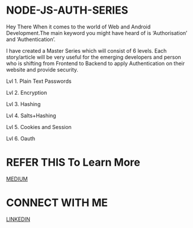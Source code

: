 # NODE-JS-AUTH-SERIES
Hey There 
When it comes to the world of Web and Android Development.The main keyword you might have heard of is ‘Authorisation’ and ‘Authentication’.

I have created a Master Series which will consist of 6 levels. Each story/article will be very useful for the emerging developers and person who is shifting from Frontend to Backend to apply Authentication on their website and provide security.

Lvl 1. Plain Text Passwords

Lvl 2. Encryption

Lvl 3. Hashing

Lvl 4. Salts+Hashing

Lvl 5. Cookies and Session

Lvl 6. Oauth

# REFER THIS To Learn More

[MEDIUM](https://medium.com/@harshgulati1409/node-js-authentication-master-series-using-mongodb-b18d4678b6bd)

# CONNECT WITH ME
 [LINKEDIN](https://www.linkedin.com/in/harsh-gulati-005585ab/)
